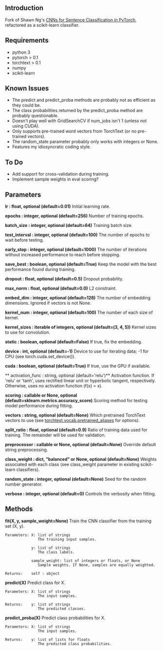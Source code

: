 ## Introduction
Fork of Shawn Ng's [CNNs for Sentence Classification in PyTorch](https://github.com/Shawn1993/cnn-text-classification-pytorch), refactored as a scikit-learn classifier.

## Requirements
* python 3
* pytorch > 0.1
* torchtext > 0.1
* numpy
* scikit-learn

## Known Issues
* The predict and predict_proba methods are probably not as efficient as they could be.
* The class probabilities returned by the predict_proba method are probably questionable.
* Doesn't play well with GridSearchCV if num_jobs isn't 1 (unless not using CUDA).
* Only supports pre-trained word vectors from TorchText (or no pre-trained vectors).
* The random_state parameter probably only works with integers or None.
* Features my idiosyncratic coding style.

## To Do
* Add support for cross-validation during training.
* Implement sample weights in eval scoring?

## Parameters
**lr : float, optional (default=0.01)**
  Initial learning rate.

**epochs : integer, optional (default=256)**
  Number of training epochs.

**batch_size : integer, optional (default=64)**
  Training batch size.

**test_interval : integer, optional (default=100)**
  The number of epochs to wait before testing.

**early_stop : integer, optional (default=1000)**
  The number of iterations without increased performance to reach before stopping.

**save_best : boolean, optional (default=True)**
  Keep the model with the best performance found during training.

**dropout : float, optional (default=0.5)**
  Dropout probability.

**max_norm : float, optional (default=0.0)**
  L2 constraint.

**embed_dim : integer, optional (default=128)**
  The number of embedding dimensions. Ignored if vectors is not None.

**kernel_num : integer, optional (default=100)**
  The number of each size of kernel.

**kernel_sizes : iterable of integers, optional (default=(3, 4, 5))**
  Kernel sizes to use for convolution.

**static : boolean, optional (default=False)**
  If true, fix the embedding.

**device : int, optional (default=-1)**
  Device to use for iterating data; -1 for CPU (see torch.cuda.set_device()).

**cuda : boolean, optional (default=True)**
  If true, use the GPU if available.

** activation_func : string, optional (default='relu')**
  Activation function. If 'relu' or 'tanh', uses rectified linear unit or hyperbolic tangent, respectively. Otherwise, uses no activation function (f(x) = x).

**scoring : callable or None, optional (default=sklearn.metrics.accuracy_score)**
  Scoring method for testing model performance during fitting.

**vectors : string, optional (default=None)**
  Which pretrained TorchText vectors to use (see [torchtext.vocab.pretrained_aliases](https://torchtext.readthedocs.io/en/latest/vocab.html#pretrained-aliases) for options).

**split_ratio : float, optional (default=0.9)**
  Ratio of training data used for training. The remainder will be used for validation.

**preprocessor : callable or None, optional (default=None)**
  Override default string preprocessing.

**class_weight : dict, "balanced" or None, optional (default=None)**
  Weights associated with each class (see class_weight parameter in existing scikit-learn classifiers).

**random_state : integer, optional (default=None)**
  Seed for the random number generator.

**verbose : integer, optional (default=0)**
  Controls the verbosity when fitting.

## Methods
**fit(X, y, sample_weight=None)**
Train the CNN classifier from the training set (X, y).
```
Parameters: X: list of strings
               The training input samples.

            y: list of strings
               The class labels.

            sample_weight: list of integers or floats, or None
               Sample weights. If None, samples are equally weighted.

Returns:    self : object
```

**predict(X)**
Predict class for X.
```
Parameters: X: list of strings
               The input samples.

Returns:    y: list of strings
               The predicted classes.
```

**predict_proba(X)**
Predict class probabilities for X.
```
Parameters: X: list of strings
               The input samples.

Returns:    y: list of lists for floats
               The predicted class probabilities.
```
